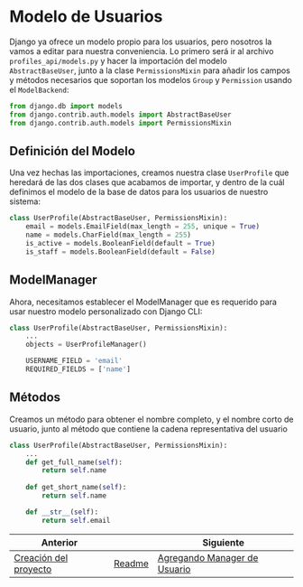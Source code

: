 # Modelo de Usuarios

Django ya ofrece un modelo propio para los usuarios, pero nosotros la vamos a editar para nuestra conveniencia. Lo primero será ir al archivo `profiles_api/models.py` y hacer la importación del modelo `AbstractBaseUser`, junto a la clase `PermissionsMixin` para añadir los campos y métodos necesarios que soportan los modelos `Group` y `Permission` usando el `ModelBackend`:

```py
from django.db import models
from django.contrib.auth.models import AbstractBaseUser
from django.contrib.auth.models import PermissionsMixin
```

## Definición del Modelo

Una vez hechas las importaciones, creamos nuestra clase `UserProfile` que heredará de las dos clases que acabamos de importar, y dentro de la cuál definimos el modelo de la base de datos para los usuarios de nuestro sistema:

```py
class UserProfile(AbstractBaseUser, PermissionsMixin):
    email = models.EmailField(max_length = 255, unique = True)
    name = models.CharField(max_length = 255)
    is_active = models.BooleanField(default = True)
    is_staff = models.BooleanField(default = False)
```

## ModelManager

Ahora, necesitamos establecer el ModelManager que es requerido para usar nuestro modelo personalizado con Django CLI:

```py
class UserProfile(AbstractBaseUser, PermissionsMixin):
    ...
    objects = UserProfileManager()

    USERNAME_FIELD = 'email'
    REQUIRED_FIELDS = ['name']
```

## Métodos

Creamos un método para obtener el nombre completo, y el nombre corto de usuario, junto al método que contiene la cadena representativa del usuario

```py
class UserProfile(AbstractBaseUser, PermissionsMixin):
    ...
    def get_full_name(self):
        return self.name
    
    def get_short_name(self):
        return self.name

    def __str__(self):
        return self.email
```

| Anterior |                        | Siguiente                                   |
| -------- | ---------------------- | ------------------------------------------- |
| [Creación del proyecto](01_Creacion_Proyecto.md) | [Readme](../../README.md) | [Agregando Manager de Usuario](03_Agregando_Manager_Usuario.md) |
